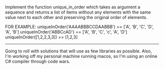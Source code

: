 Implement the function unique_in_order which takes as argument a sequence and returns a list of items without any elements with the same value next to each other and preserving the original order of elements.

FOR EXAMPLE:
uniqueInOrder('AAAABBBCCDAABBB') == ['A', 'B', 'C', 'D', 'A', 'B']
uniqueInOrder('ABBCcAD')         == ['A', 'B', 'C', 'c', 'A', 'D']
uniqueInOrder([1,2,2,3,3])       == [1,2,3]



--------------------------------------------------------------------------------


Going to roll with solutions that will use as few libraries as possible.
Also, I'm working off my personal machine running macos, so I'm using an online 
C# compiler through code wars. 